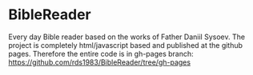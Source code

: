 BibleReader
===========

Every day Bible reader based on the works of Father Daniil Sysoev.
The project is completely html/javascript based and published at the github pages. 
Therefore the entire code is in gh-pages branch: https://github.com/rds1983/BibleReader/tree/gh-pages